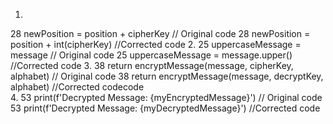  1.
   28 newPosition = position + cipherKey       // Original code
   28 newPosition = position + int(cipherKey)  //Corrected code
 2.
   25 uppercaseMessage = message               // Original code
   25 uppercaseMessage = message.upper()       //Corrected code
 3.
   38 return encryptMessage(message, cipherKey, alphabet)    // Original code
   38 return encryptMessage(message, decryptKey, alphabet)  //Corrected codecode  
 4.
   53 print(f'Decrypted Message: {myEncryptedMessage}')      // Original code
   53 print(f'Decrypted Message: {myDecryptedMessage}')     //Corrected code